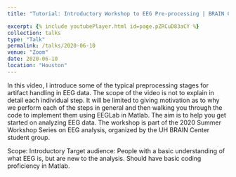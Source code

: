 ```yaml
---
title: "Tutorial: Introductory Workshop to EEG Pre-processing | BRAIN Center | Basic Overview with Code | EEGLab"

excerpt: {% include youtubePlayer.html id=page.pZRCuD83aCY %}
collection: talks
type: "Talk"
permalink: /talks/2020-06-10
venue: "Zoom"
date: 2020-06-10
location: "Houston"
---
```


In this video, I introduce some of the typical preprocessing stages for artifact handling in EEG data. The scope of the video is not to explain in detail each individual step. It will be limited to giving motivation as to why we perform each of the steps in general and then walking you through the code to implement them using EEGLab in Matlab. The aim is to help you get started on analyzing EEG data. The workshop is part of the 2020 Summer Workshop Series on EEG analysis, organized by the UH BRAIN Center student group. 

Scope: Introductory
Target audience: People with a basic understanding of what EEG is, but are new to the analysis. Should have basic coding proficiency in Matlab.
